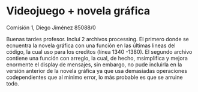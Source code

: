 # Videojuego + novela gráfica
Comisión 1, Diego Jiménez 85088/0

Buenas tardes profesor. 
Incluí 2 archivos processing. El primero donde se ecnuentra la novela gráfica con una función en las últimas lineas del código, la cual uso para los creditos (línea 1340 -1380).
El segundo archivo contiene una función con arreglo, la cual, de hecho, msimplifica y mejora enormente el display de mensajes, sin embargo, no pude incluirla en la versión anterior de la novela gráfica ya que usa demasiadas operaciones codependientes que al mínimo error, lo más probable es que se arruine todo.
